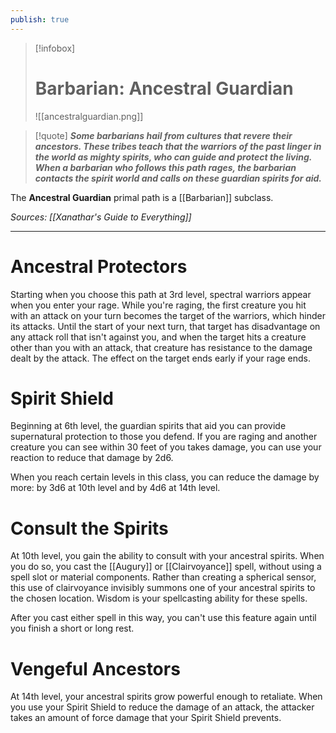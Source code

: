```yaml
---
publish: true
---
```

> [!infobox]
> # Barbarian: Ancestral Guardian
> ![[ancestralguardian.png]]

> [!quote]
> **_Some barbarians hail from cultures that revere their ancestors. These tribes teach that the warriors of the past linger in the world as mighty spirits, who can guide and protect the living. When a barbarian who follows this path rages, the barbarian contacts the spirit world and calls on these guardian spirits for aid._**

The **Ancestral Guardian** primal path is a [[Barbarian]] subclass.

*Sources: [[Xanathar's Guide to Everything]]*
***
# Ancestral Protectors
Starting when you choose this path at 3rd level, spectral warriors appear when you enter your rage. While you're raging, the first creature you hit with an attack on your turn becomes the target of the warriors, which hinder its attacks. Until the start of your next turn, that target has disadvantage on any attack roll that isn't against you, and when the target hits a creature other than you with an attack, that creature has resistance to the damage dealt by the attack. The effect on the target ends early if your rage ends.
# Spirit Shield
Beginning at 6th level, the guardian spirits that aid you can provide supernatural protection to those you defend. If you are raging and another creature you can see within 30 feet of you takes damage, you can use your reaction to reduce that damage by 2d6.

When you reach certain levels in this class, you can reduce the damage by more: by 3d6 at 10th level and by 4d6 at 14th level.
# Consult the Spirits
At 10th level, you gain the ability to consult with your ancestral spirits. When you do so, you cast the [[Augury]] or [[Clairvoyance]] spell, without using a spell slot or material components. Rather than creating a spherical sensor, this use of clairvoyance invisibly summons one of your ancestral spirits to the chosen location. Wisdom is your spellcasting ability for these spells.

After you cast either spell in this way, you can't use this feature again until you finish a short or long rest.
# Vengeful Ancestors
At 14th level, your ancestral spirits grow powerful enough to retaliate. When you use your Spirit Shield to reduce the damage of an attack, the attacker takes an amount of force damage that your Spirit Shield prevents.